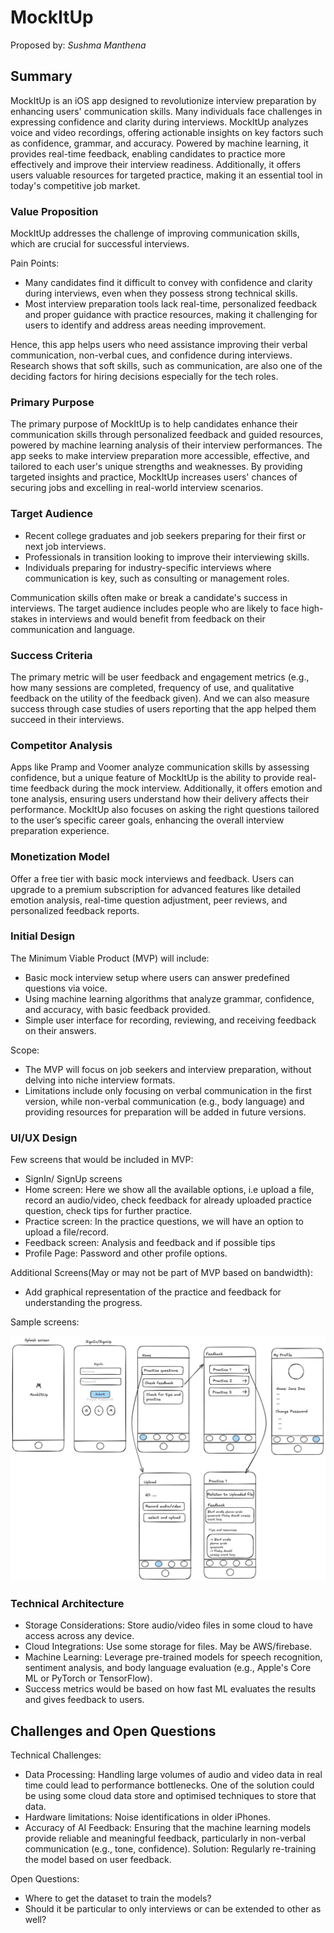 # **MockItUp**

Proposed by: _Sushma Manthena_

## **Summary**

MockItUp is an iOS app designed to revolutionize interview preparation by enhancing users' communication skills. Many individuals face challenges in expressing confidence and clarity during interviews. MockItUp analyzes voice and video recordings, offering actionable insights on key factors such as confidence, grammar, and accuracy. Powered by machine learning, it provides real-time feedback, enabling candidates to practice more effectively and improve their interview readiness. Additionally, it offers users valuable resources for targeted practice, making it an essential tool in today's competitive job market.

### **Value Proposition**

MockItUp addresses the challenge of improving communication skills, which are crucial for successful interviews.

Pain Points:

- Many candidates find it difficult to convey with confidence and clarity during interviews, even when they possess strong technical skills.
- Most interview preparation tools lack real-time, personalized feedback and proper guidance with practice resources, making it challenging for users to identify and address areas needing improvement.

Hence, this app helps users who need assistance improving their verbal communication, non-verbal cues, and confidence during interviews. Research shows that soft skills, such as communication, are also one of the deciding factors for hiring decisions especially for the tech roles.

### **Primary Purpose**

The primary purpose of MockItUp is to help candidates enhance their communication skills through personalized feedback and guided resources, powered by machine learning analysis of their interview performances. The app seeks to make interview preparation more accessible, effective, and tailored to each user's unique strengths and weaknesses. By providing targeted insights and practice, MockItUp increases users' chances of securing jobs and excelling in real-world interview scenarios.

### **Target Audience**

- Recent college graduates and job seekers preparing for their first or next job interviews.
- Professionals in transition looking to improve their interviewing skills.
- Individuals preparing for industry-specific interviews where communication is key, such as consulting or management roles.

Communication skills often make or break a candidate's success in interviews. The target audience includes people who are likely to face high-stakes in interviews and would benefit from feedback on their communication and language.

### **Success Criteria**

The primary metric will be user feedback and engagement metrics (e.g., how many sessions are completed, frequency of use, and qualitative feedback on the utility of the feedback given). And we can also measure success through case studies of users reporting that the app helped them succeed in their interviews.

### **Competitor Analysis**

Apps like Pramp and Voomer analyze communication skills by assessing confidence, but a unique feature of MockItUp is the ability to provide real-time feedback during the mock interview. Additionally, it offers emotion and tone analysis, ensuring users understand how their delivery affects their performance. MockItUp also focuses on asking the right questions tailored to the user’s specific career goals, enhancing the overall interview preparation experience.

### **Monetization Model**

Offer a free tier with basic mock interviews and feedback. Users can upgrade to a premium subscription for advanced features like detailed emotion analysis, real-time question adjustment, peer reviews, and personalized feedback reports.

### **Initial Design**

The Minimum Viable Product (MVP) will include:

- Basic mock interview setup where users can answer predefined questions via voice.
- Using machine learning algorithms that analyze grammar, confidence, and accuracy, with basic feedback provided.
- Simple user interface for recording, reviewing, and receiving feedback on their answers.

Scope:

- The MVP will focus on job seekers and interview preparation, without delving into niche interview formats.
- Limitations include only focusing on verbal communication in the first version, while non-verbal communication (e.g., body language) and providing resources for preparation will be added in future versions.

### **UI/UX Design**

Few screens that would be included in MVP:

- SignIn/ SignUp screens
- Home screen: Here we show all the available options, i.e upload a file, record an audio/video, check feedback for already uploaded practice question, check tips for further practice.
- Practice screen: In the practice questions, we will have an option to upload a file/record.
- Feedback screen: Analysis and feedback and if possible tips
- Profile Page: Password and other profile options.

Additional Screens(May or may not be part of MVP based on bandwidth):

- Add graphical representation of the practice and feedback for understanding the progress.

Sample screens:

![alt text](image.png)

### **Technical Architecture**

- Storage Considerations: Store audio/video files in some cloud to have access across any device.
- Cloud Integrations: Use some storage for files. May be AWS/firebase.
- Machine Learning: Leverage pre-trained models for speech recognition, sentiment analysis, and body language evaluation (e.g., Apple's Core ML or PyTorch or TensorFlow).
- Success metrics would be based on how fast ML evaluates the results and gives feedback to users.

## **Challenges and Open Questions**

Technical Challenges:

- Data Processing: Handling large volumes of audio and video data in real time could lead to performance bottlenecks. One of the solution could be using some cloud data store and optimised techniques to store that data.
- Hardware limitations: Noise identifications in older iPhones.
- Accuracy of AI Feedback: Ensuring that the machine learning models provide reliable and meaningful feedback, particularly in non-verbal communication (e.g., tone, confidence). Solution: Regularly re-training the model based on user feedback.

Open Questions:

- Where to get the dataset to train the models?
- Should it be particular to only interviews or can be extended to other as well?
